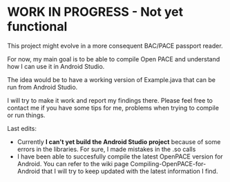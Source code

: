 # WORK IN PROGRESS - Not yet functional

This project might evolve in a more consequent BAC/PACE passport reader.

For now, my main goal is to be able to compile Open PACE and understand how I can use it in Android Studio.

The idea would be to have a working version of Example.java that can be run from Android Studio.

I will try to make it work and report my findings there. Please feel free to contact me if you have some tips for me, problems when trying to compile or run things.

Last edits:

- Currently **I can't yet build the Android Studio project** because of some errors in the libraries. For sure, I made mistakes in the .so calls
- I have been able to succesfully compile the latest OpenPACE version for Android. You can refer to the wiki page Compiling-OpenPACE-for-Android that I will try to keep updated with the latest information I find.
